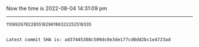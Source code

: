 Now the time is 2022-08-04 14:31:09 pm

---

<small>1109926782285518296186322252518335</small>

```txt

Latest commit SHA is: ad37445308c509dc0e3de177cd0dd2bc1e4723ad
```
